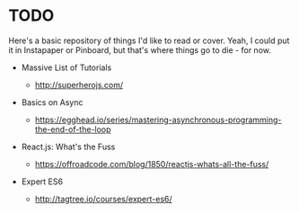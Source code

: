 
TODO
====

Here's a basic repository of things I'd like to read or cover. Yeah, I could put it in Instapaper or Pinboard, but that's where things go to die - for now. 

- Massive List of Tutorials
    - http://superherojs.com/

- Basics on Async
    - https://egghead.io/series/mastering-asynchronous-programming-the-end-of-the-loop

- React.js: What's the Fuss
    - https://offroadcode.com/blog/1850/reactjs-whats-all-the-fuss/

- Expert ES6
    - http://tagtree.io/courses/expert-es6/
